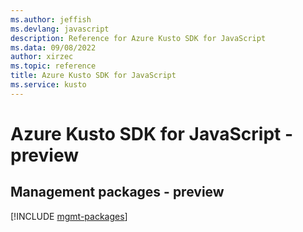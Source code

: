 ```yaml
---
ms.author: jeffish
ms.devlang: javascript
description: Reference for Azure Kusto SDK for JavaScript
ms.data: 09/08/2022
author: xirzec
ms.topic: reference
title: Azure Kusto SDK for JavaScript
ms.service: kusto
---
```

# Azure Kusto SDK for JavaScript - preview

## Management packages - preview
[!INCLUDE [mgmt-packages](kusto-mgmt-index.md)]
